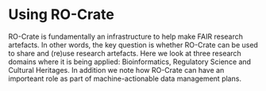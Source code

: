 # Using RO-Crate

RO-Crate is fundamentally an infrastructure to help make FAIR research artefacts. In other words, the key question is whether RO-Crate can be used to share and (re)use research artefacts. Here we look at three research domains where it is being applied: Bioinformatics, Regulatory Science and Cultural Heritages. In addition we note how RO-Crate can have an importeant role as part of machine-actionable data management plans.


